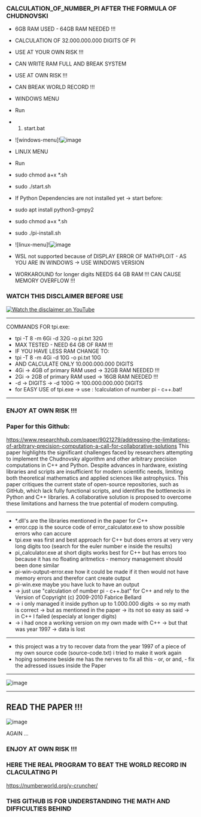 ### CALCULATION_OF_NUMBER_PI AFTER THE FORMULA OF CHUDNOVSKI
- 6GB RAM USED - 64GB RAM NEEDED !!!
- CALCULATION OF 32.000.000.000 DIGITS OF PI
- USE AT YOUR OWN RISK !!!
- CAN WRITE RAM FULL AND BREAK SYSTEM 
- USE AT OWN RISK !!!
- CAN BREAK WORLD RECORD !!!
- WINDOWS MENU
- Run
- 1. start.bat
- ![windows-menu]!![image](https://github.com/user-attachments/assets/f4d6dfb5-cba7-449c-88e3-57d531afd4a2)






- LINUX MENU
- Run
- sudo chmod a+x *.sh
- sudo ./start.sh
- If Python Dependencies are not installed yet -> start before:
- sudo apt install python3-gmpy2
- sudo chmod a+x *.sh
- sudo ./pi-install.sh
- ![linux-menu]!![image](https://github.com/user-attachments/assets/631b96af-c8a9-4002-a281-8dc2224164c9)




- WSL not supported because of DISPLAY ERROR OF MATHPLOIT -  AS YOU ARE IN WINDOWS -> USE WINDOWS VERSION
- WORKAROUND for longer digits NEEDS 64 GB RAM !!! CAN CAUSE MEMORY OVERFLOW !!!

### WATCH THIS DISCLAIMER BEFORE USE
[![Watch the disclaimer on YouTube](https://img.youtube.com/vi/TloIt7cJEes/0.jpg)](https://www.youtube.com/watch?v=TloIt7cJEes)






---
COMMANDS FOR tpi.exe:
- tpi -T 8 -m 6Gi -d 32G -o pi.txt 32G
- MAX TESTED - NEED 64 GB OF RAM !!!
- IF YOU HAVE LESS RAM CHANGE TO:
- tpi -T 8 -m 4Gi -d 10G -o pi.txt 10G
- AND CALCULATE ONLY 10.000.000.000 DIGITS
- 4Gi -> 4GB of primary RAM used -> 32GB RAM NEEDED !!!
- 2Gi -> 2GB of primary RAM used -> 16GB RAM NEEDED !!!
- -d -> DIGITS -> -d 100G -> 100.000.000.000 DIGITS
- for EASY USE of tpi.exe -> use : !calculation of number pi - c++.bat!
---
### **ENJOY AT OWN RISK !!!**





### **Paper for this Github:**
https://www.researchhub.com/paper/9021279/addressing-the-limitations-of-arbitrary-precision-computation-a-call-for-collaborative-solutions
This paper highlights the significant challenges faced by researchers attempting to implement
the Chudnovsky algorithm and other arbitrary precision computations in C++ and Python.
Despite advances in hardware, existing libraries and scripts are insufficient for modern
scientific needs, limiting both theoretical mathematics and applied sciences like astrophysics.
This paper critiques the current state of open-source repositories, such as GitHub, which lack
fully functional scripts, and identifies the bottlenecks in Python and C++ libraries. A
collaborative solution is proposed to overcome these limitations and harness the true
potential of modern computing.

---
- *.dll's are the libraries mentioned in the paper for C++
- error.cpp is the source code of error_calculator.exe to show possible errors who can accure
- tpi.exe was first and best approach for C++ but does errors at very very long digits too (search for the euler number e inside the results)
- pi_calculator.exe at short digits works best for C++ but has errors too because it has no floating aritmetics - memory management should been done similar
- pi-win-output-error.exe how it could be made if it then would not have memory errors and therefor cant create output
- pi-win.exe maybe you have luck to have an output
- -> just use "calculation of number pi - c++.bat" for C++ and rely to the Version of Copyright (c) 2009-2010 Fabrice Bellard
- -> i only managed it inside python up to 1.000.000 digits -> so my math is correct -> but as mentioned in the paper -> its not so easy as said -> in C++ I failed (especialy at longer digits)
- -> i had once a working version on my own made with C++ -> but that was year 1997 -> data is lost

---
- this project was a try to recover data from the year 1997 of a piece of my own source code (source-code.txt) i tried to make it work again
- hoping someone beside me has the nerves to fix all this - or, or and, - fix the adressed issues inside the Paper
---
![image](https://github.com/user-attachments/assets/364c4382-04bc-4f79-8a50-1289f19948c8)

---
READ THE PAPER !!!
---
![image](https://github.com/user-attachments/assets/773e28b1-9ca7-4343-a333-a4f5231d7284)

AGAIN ...

### **ENJOY AT OWN RISK !!!**

### **HERE THE REAL PROGRAM TO BEAT THE WORLD RECORD IN CLACULATING PI** 
https://numberworld.org/y-cruncher/
### **THIS GITHUB IS FOR UNDERSTANDING THE MATH AND DIFFICULTIES BEHIND**

